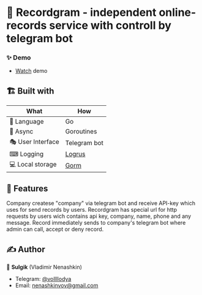 # 🚀 Recordgram - independent online-records service with controll by telegram bot

### ✨ Demo

- [Watch](https://www.youtube.com/watch?v=pHoq_0b4wrE) demo

## 🏗️️ Built with

| What              | How                                                                               |
|-------------------|-----------------------------------------------------------------------------------|
| 🧠 Language      | Go                          |                                                                 
| 🌊 Async          | Goroutines                |
| 🎭 User Interface | Telegram bot                    |
| ⌨ Logging     |  [Logrus](github.com/sirupsen/logrus)                                        |  
| 💻 Local storage  | [Gorm](gorm.io/gorm) |

## 🥼 Features

Company createse "company" via telegram bot and receive API-key which uses for send records by users. Recordgram has special url for http requests by users wich contains api key, company, name, phone and any message. Record immediately sends to company's telegram bot where admin can call, accept or deny record.

## ✍️ Author

👤 **Sulgik** (Vladimir Nenashkin)

* Telegram: <a href="https://t.me/vollllodya" target="_blank">@vollllodya</a>
* Email: nenashkinvov@gmail.com
